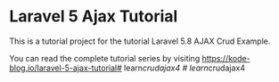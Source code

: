 # Laravel 5 Ajax Tutorial
This is a tutorial project for the tutorial Laravel 5.8 AJAX Crud Example.

You can read the complete tutorial series by visiting https://kode-blog.io/laravel-5-ajax-tutorial#   l e a r n _ c r u d a j a x 4  
 #   l e a r n _ c r u d a j a x 4  
 
